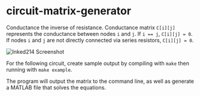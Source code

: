 # circuit-matrix-generator

Conductance the inverse of resistance. Conductance matrix `C[i][j]` represents the conductance between nodes `i` and `j`. If `i == j`, `C[i][j] = 0`. If nodes `i` and `j` are not directly connected via series resistors, `C[i][j] = 0`.

![Inked214 Screenshot](https://user-images.githubusercontent.com/97299316/163731221-494a93b7-89c9-4f7c-8df3-abe970092117.jpg)

For the following circuit, create sample output by compiling with `make` then running with `make example`.

The program will output the matrix to the command line, as well as generate a MATLAB file that solves the equations.

